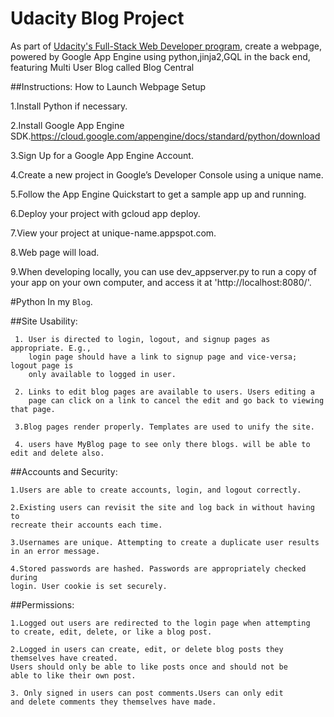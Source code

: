 # Udacity Blog Project
As part of [Udacity's Full-Stack Web Developer program](https://www.udacity.com/course/full-stack-web-developer-nanodegree--nd004), create a webpage, powered by Google App Engine using python,jinja2,GQL in the back end, featuring Multi User Blog called Blog Central 

##Instructions: How to Launch Webpage
Setup

1.Install Python if necessary.

2.Install Google App Engine SDK.https://cloud.google.com/appengine/docs/standard/python/download

3.Sign Up for a Google App Engine Account.

4.Create a new project in Google’s Developer Console using a unique name.

5.Follow the App Engine Quickstart to get a sample app up and running.

6.Deploy your project with gcloud app deploy.

7.View your project at unique-name.appspot.com.

8.Web page will load.

9.When developing locally, you can use dev_appserver.py to run a copy of your app on your own computer, and access it at 'http://localhost:8080/'.


#Python
In my  `Blog`. 


##Site Usability:
     
     1. User is directed to login, logout, and signup pages as appropriate. E.g.,
        login page should have a link to signup page and vice-versa; logout page is
        only available to logged in user.

     2. Links to edit blog pages are available to users. Users editing a
        page can click on a link to cancel the edit and go back to viewing that page.

     3.Blog pages render properly. Templates are used to unify the site.
     
     4. users have MyBlog page to see only there blogs. will be able to edit and delete also.

##Accounts and Security:
    
    1.Users are able to create accounts, login, and logout correctly.
    
    2.Existing users can revisit the site and log back in without having to
    recreate their accounts each time.
    
    3.Usernames are unique. Attempting to create a duplicate user results
    in an error message.
   
    4.Stored passwords are hashed. Passwords are appropriately checked during
    login. User cookie is set securely.

##Permissions:
   
    1.Logged out users are redirected to the login page when attempting
    to create, edit, delete, or like a blog post.
    
    2.Logged in users can create, edit, or delete blog posts they
    themselves have created.
    Users should only be able to like posts once and should not be
    able to like their own post.
    
    3. Only signed in users can post comments.Users can only edit
    and delete comments they themselves have made.
    
